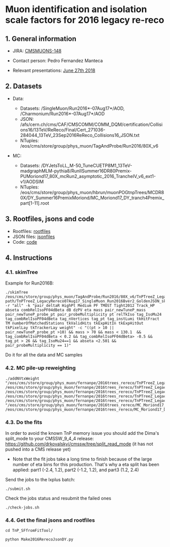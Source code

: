 # Muon identification and isolation scale factors for 2016 legacy re-reco

## 1. General information

- JIRA: [CMSMUONS-148](https://its.cern.ch/jira/browse/CMSMUONS-148)

- Contact person: Pedro Fernandez Manteca

- Relevant presentations: [June 27th 2018](https://indico.cern.ch/event/735342/contributions/3052342/attachments/1675781/2690375/MuonEff_POG_180627.pdf)

## 2. Datasets

- Data:

  + Datasets: /SingleMuon/Run2016*-07Aug17*/AOD, /Charmonium/Run2016*-07Aug17*/AOD
  + JSON: /afs/cern.ch/cms/CAF/CMSCOMM/COMM_DQM/certification/Collisions16/13TeV/ReReco/Final/Cert_271036-284044_13TeV_23Sep2016ReReco_Collisions16_JSON.txt
  + NTuples: /eos/cms/store/group/phys_muon/TagAndProbe/Run2016/80X_v6

- MC: 

  + Datasets: /DYJetsToLL_M-50_TuneCUETP8M1_13TeV-madgraphMLM-pythia8/RunIISummer16DR80Premix-PUMoriond17_80X_mcRun2_asymptotic_2016_TrancheIV_v6_ext1-v1/AODSIM
  + NTuples: /eos/cms/store/group/phys_muon/hbrun/muonPOGtnpTrees/MCDR80X/DY_Summer16PremixMoriond/MC_Moriond17_DY_tranch4Premix_part[1-11].root

## 3. Rootfiles, jsons and code

  - Rootfiles: [rootfiles](rootfiles) 
  - JSON files: [jsonfiles](jsonfiles)
  - Code: [code](code)


## 4. Instructions


   ### 4.1. skimTree
   
   Example for Run2016B:

   ```
   ./skimTree /eos/cms/store/group/phys_muon/TagAndProbe/Run2016/80X_v6/TnPTreeZ_LegacyRereco07Aug17_SingleMuon_Run2016Bver2_GoldenJSON.root path/TnPTreeZ_LegacyRereco07Aug17_SingleMuon_Run2016Bver2_GoldenJSON_skimmedID.root -r "all" -k "pair_deltaR HighPt Medium PF TMOST Tight2012 Track_HP abseta combRelIsoPF04dBeta dB dzPV eta mass pair_newTuneP_mass pair_newTuneP_probe_pt pair_probeMultiplicity pt relTkIso tag_IsoMu24 tag_combRelIsoPF04dBeta tag_nVertices tag_pt tag_instLumi tkHitFract TM numberOfMatchedStations tkValidHits tkExpHitIn tkExpHitOut tkPixelLay tkTrackerLay weight" -c "((pt > 10 || pair_newTuneP_probe_pt >10) && mass > 70 && mass < 130.1  && tag_combRelIsoPF04dBeta < 0.2 && tag_combRelIsoPF04dBeta> -0.5 && tag_pt > 26 && tag_IsoMu24==1 && abseta <2.501 && pair_probeMultiplicity == 1)"

   ```	
   Do it for all the data and MC samples


   ### 4.2. MC pile-up reweighting

   ```
   ./addNVtxWeight "/eos/cms/store/group/phys_muon/fernanpe/2016trees_rereco/TnPTreeZ_LegacyRereco07Aug17_SingleMuon_Run2016Bver2_GoldenJSON_skimmedID.root /eos/cms/store/group/phys_muon/fernanpe/2016trees_rereco/TnPTreeZ_LegacyRereco07Aug17_SingleMuon_Run2016C_GoldenJSON_skimmedID.root /eos/cms/store/group/phys_muon/fernanpe/2016trees_rereco/TnPTreeZ_LegacyRereco07Aug17_SingleMuon_Run2016D_GoldenJSON_skimmedID.root /eos/cms/store/group/phys_muon/fernanpe/2016trees_rereco/TnPTreeZ_LegacyRereco07Aug17_SingleMuon_Run2016E_GoldenJSON_skimmedID.root /eos/cms/store/group/phys_muon/fernanpe/2016trees_rereco/TnPTreeZ_LegacyRereco07Aug17_SingleMuon_Run2016F_GoldenJSON_skimmedID.root" "/eos/cms/store/group/phys_muon/fernanpe/2016trees_rereco/MC_Moriond17_DY_tranch4Premix_skimmedID.root" /eos/cms/store/group/phys_muon/fernanpe/2016trees_rereco/MC_Moriond17_DY_tranch4Premix_skimmedID_weightedBCDEF.root

   ```	

   ### 4.3. Do the fits

   In order to avoid the known TnP memory issue you should add the Dima's split_mode to your CMSSW_9_4_4 release: https://github.com/drkovalskyi/cmssw/tree/split_read_mode (it has not pushed into a CMS release yet)

   + Note that the fit jobs take a long time to finish because of the large number of eta bins for this production. That's why a eta split has been applied: part1 (-2.4, 1.2), part2 (-1.2, 1.2), and part3 (1.2, 2.4)

   Send the jobs to the lxplus batch:    

   ```
   ./submit.sh

   ```

   Check the jobs status and resubmit the failed ones

   ```
   ./check-jobs.sh

   ```


   ### 4.4. Get the final jsons and rootfiles

   ```
   cd TnP_SFfromFitTool/
   
   python Make2016RerecoJsonDY.py

   ```

   
   	
